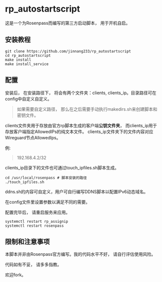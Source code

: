 #  rp_autostartscript

这是一个为Rosenpass而编写的第三方启动脚本， 用于开机自启。


## 安装教程
```shell
git clone https://github.com/jinnang233/rp_autostartscript
cd rp_autostartscript
make install
make install_service
```

## 配置

安装后， 在安装路径下， 将会有两个文件夹：clients, clients_ip。目录路径可在config中自定义自定义。 

> 如果需要自定义路径， 那么在之后需要手动执行makedirs.sh来创建脚本和密钥文件。

clients文件夹用于存放由官方rp脚本生成的客户端**公钥文件夹**， 而clients_ip用于存放客户端指定AllowedIPs的纯文本文件。 clients_ip文件夹下的文件内容对应Wireguard节点AllowedIps。

例:
> 192.168.4.2/32

clients_ip目录下的文件也可通过touch_ipfiles.sh脚本生成。
```shell
cd /usr/local/rosenpass # 脚本安装的路径
./touch_ipfiles.sh
```

ddns.sh的内容可自定义，用户可自行编写DDNS脚本以配置IPv6动态域名。

在config文件里设置参数以满足不同的需要。

配置完毕后， 请重启服务来应用。
```shell
systemctl restart rp_assignip
systemctl restart rosenpass
```

## 限制和注意事项

本脚本并非由Rosenpass官方编写。我的代码水平不好， 请自行评估使用风险。

代码如有不妥， 请多多指教。

欢迎fork。
